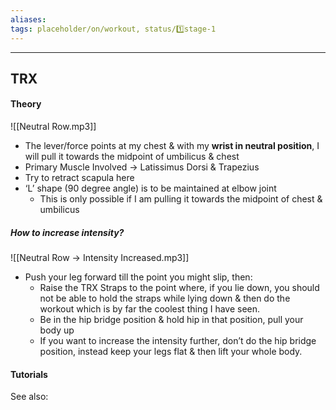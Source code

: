 ```yaml
---
aliases:
tags: placeholder/on/workout, status/1️⃣stage-1  
---
```

---

## TRX
#### Theory 
![[Neutral Row.mp3]]
- The lever/force points at my chest & with my **wrist in neutral position**, I will pull it towards the midpoint of umbilicus & chest
- Primary Muscle Involved → Latissimus Dorsi & Trapezius
- Try to retract scapula here
- ‘L’ shape (90 degree angle) is to be maintained at elbow joint
	- This is only possible if I am pulling it towards the midpoint of chest & umbilicus 

##### How to increase intensity?
![[Neutral Row → Intensity Increased.mp3]]
- Push your leg forward till the point you might slip, then:
	- Raise the TRX Straps to the point where, if you lie down, you should not be able to hold the straps while lying down & then do the workout which is by far the coolest thing I have seen.
	- Be in the hip bridge position & hold hip in that position, pull your body up
	- If you want to increase the intensity further, don’t do the hip bridge position, instead keep your legs flat & then lift your whole body.

#### Tutorials



See also:


